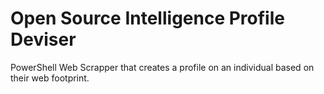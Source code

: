 # Open Source Intelligence Profile Deviser
PowerShell Web Scrapper that creates a profile on an individual based on their web footprint.
